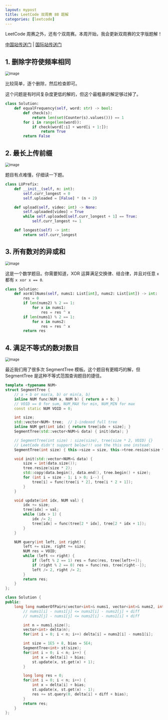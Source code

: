 ```yaml
---
layout: mypost
title: LeetCode 双周赛 88 题解
categories: [leetcode]
---
```


LeetCode 周赛之外，还有个双周赛。本周开始，我会更新双周赛的文字版题解！

[中国站传送门](https://leetcode.cn/contest/biweekly-contest-88/) | [国际站传送门](https://leetcode.com/contest/biweekly-contest-88/)

## 1. 删除字符使频率相同

<img src="../../posts/2022-leetcode/lc-bwk-88-p1.png" alt="image" style="zoom:80%;" />

比较简单，逐个删除，然后检查即可。

这个问题是有时间复杂度更低的解的，但这个最粗暴的解足够过掉了。

```py
class Solution:
    def equalFrequency(self, word: str) -> bool:
        def check(s):
            return len(set(Counter(s).values())) == 1
        for i in range(len(word)):
            if check(word[:i] + word[i + 1:]):
                return True
        return False
```

## 2. 最长上传前缀

<img src="../../posts/2022-leetcode/lc-bwk-88-p2.png" alt="image" style="zoom:80%;" />

题目有点难懂，仔细读一下题。

```py
class LUPrefix:
    def __init__(self, n: int):
        self.curr_longest = 0
        self.uploaded = [False] * (n + 2)

    def upload(self, video: int) -> None:
        self.uploaded[video] = True
        while self.uploaded[self.curr_longest + 1] == True:
            self.curr_longest += 1

    def longest(self) -> int:
        return self.curr_longest
```

## 3. 所有数对的异或和

<img src="../../posts/2022-leetcode/lc-bwk-88-p3.png" alt="image" style="zoom:80%;" />

这是一个数学题目。你需要知道，XOR 运算满足交换律、结合律，并且对任意 `x` 都有 `x xor x == 0`.

```py
class Solution:
    def xorAllNums(self, nums1: List[int], nums2: List[int]) -> int:
        res = 0
        if len(nums2) % 2 == 1:
            for x in nums1:
                res = res ^ x
        if len(nums1) % 2 == 1:
            for x in nums2:
                res = res ^ x
        return res

```

## 4. 满足不等式的数对数目

<img src="../../posts/2022-leetcode/lc-bwk-88-p4.png" alt="image" style="zoom:80%;" />

最近我们用了很多次 SegmentTree 模板。这个题目有更精巧的解，但 SegmentTree 是这种不等式范围查询题目的捷径。

```cpp
template <typename NUM>
struct SegmentTree {
    // a + b or max(a, b) or min(a, b)
    inline NUM func(NUM a, NUM b) { return a + b; }
    // VOID == 0 for sum, NUM_MAX for min, NUM_MIN for max
    const static NUM VOID = 0;

    int size;
    std::vector<NUM> tree;  // 1-indexed full tree
    inline NUM get(int idx) { return tree[idx + size]; }
    SegmentTree(std::vector<NUM>& data) { init(data); }

    // SegmentTree(int size) : size(size), tree(size * 2, VOID) {}
    // LeetCode didn't support below!!! use the this one instead:
    SegmentTree(int size) { this->size = size, this->tree.resize(size * 2); }

    void init(std::vector<NUM>& data) {
        size = int(data.size());
        tree.resize(size * 2);
        std::copy(data.begin(), data.end(), tree.begin() + size);
        for (int i = size - 1; i > 0; i--) {
            tree[i] = func(tree[i * 2], tree[i * 2 + 1]);
        }
    }

    void update(int idx, NUM val) {
        idx += size;
        tree[idx] = val;
        while (idx > 1) {
            idx /= 2;
            tree[idx] = func(tree[2 * idx], tree[2 * idx + 1]);
        }
    }

    NUM query(int left, int right) {
        left += size, right += size;
        NUM res = VOID;
        while (left <= right) {
            if (left % 2 == 1) res = func(res, tree[left++]);
            if (right % 2 == 0) res = func(res, tree[right--]);
            left /= 2, right /= 2;
        }
        return res;
    }
};

class Solution {
public:
    long long numberOfPairs(vector<int>& nums1, vector<int>& nums2, int diff) {
        // nums1[i] - nums1[j] <= nums2[i] - nums2[j] + diff
        // nums2[j] - nums1[j] <= nums2[i] - nums1[i] + diff

        int n = nums1.size();
        vector<int> delta(n);
        for(int i = 0; i < n; i++) delta[i] = nums2[i] - nums1[i];

        int size = 1E5 + 8, bias = 5E4;
        SegmentTree<int> st(size);
        for(int i = 0; i < n; i++) {
            int x = delta[i] + bias;
            st.update(x, st.get(x) + 1);
        }

        long long res = 0;
        for(int i = 0; i < n; i++) {
            int x = delta[i] + bias;
            st.update(x, st.get(x) - 1);
            res += st.query(0, delta[i] + diff + bias);
        }
        return res;
    }
};
```
